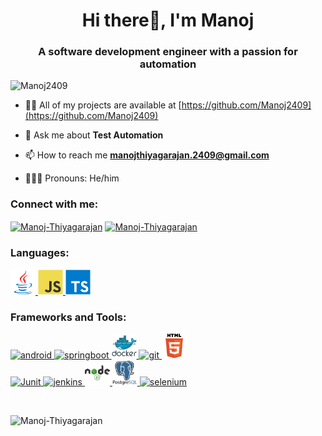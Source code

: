 
<h1 align="center">Hi there👋, I'm Manoj</h1>  
<h3 align="center">A software development engineer with a passion for automation</h3>  
  
<p align="left"> <img src="https://komarev.com/ghpvc/?username=Manoj2409&label=Profile%20views&color=0e75b6&style=flat" alt="Manoj2409"/> </p>  
  
- 👨‍💻 All of my projects are available at [https://github.com/Manoj2409](https://github.com/Manoj2409)  
  
- 💬 Ask me about **Test Automation**  
  
- 📫 How to reach me **manojthiyagarajan.2409@gmail.com**  
-   👨🏽‍💻 Pronouns: He/him
  
  
<h3 align="left">Connect with me:</h3>  
<p align="left">  
<a href="https://x.com/manojt2409" target="blank"><img align="center" src="https://raw.githubusercontent.com/rahuldkjain/github-profile-readme-generator/master/src/images/icons/Social/twitter.svg" alt="Manoj-Thiyagarajan" height="30" width="40" /></a>  
<a href="https://www.linkedin.com/in/manoj-thiyagarajan-69229724b/" target="blank"><img align="center" src="https://upload.wikimedia.org/wikipedia/commons/c/ca/LinkedIn_logo_initials.png" alt="Manoj-Thiyagarajan" height="30" width="40" /></a>  
</p>  
  
  
<h3 align="left">Languages:</h3>  
<p align="left"> <a href="https://www.java.com" target="_blank"> <img src="https://raw.githubusercontent.com/devicons/devicon/master/icons/java/java-original.svg" alt="java" width="40" height="40"/> </a> <a href="https://developer.mozilla.org/en-US/docs/Web/JavaScript" target="_blank"> <img src="https://raw.githubusercontent.com/devicons/devicon/master/icons/javascript/javascript-original.svg" alt="javascript" width="40" height="40"/> </a> <a href="https://www.typescriptlang.org/" target="_blank"> <img src="https://raw.githubusercontent.com/devicons/devicon/master/icons/typescript/typescript-original.svg" alt="typescript" width="40" height="40"/> </a> </p>

<h3 align="left">Frameworks and Tools:</h3>  
<p align="left"> 
<a href="https://appium.io/docs/en/latest/" target="_blank"> <img src="https://www.keytorc.com/wp-content/uploads/2014/08/appium.png" alt="android" width="40" height="40"/> </a> <a href="https://spring.io" target="_blank"> <img src="https://pbs.twimg.com/profile_images/1235868806079057921/fTL08u_H_400x400.png" alt="springboot" width="40" height="40"/> </a> <a href="https://www.docker.com/" target="_blank"> <img src="https://raw.githubusercontent.com/devicons/devicon/master/icons/docker/docker-original-wordmark.svg" alt="docker" width="40" height="40"/> </a> 
<a href="https://git-scm.com/" target="_blank"> <img src="https://www.vectorlogo.zone/logos/git-scm/git-scm-icon.svg" alt="git" width="40" height="40"/> </a> <a href="https://www.w3.org/html/" target="_blank"> <img src="https://raw.githubusercontent.com/devicons/devicon/master/icons/html5/html5-original-wordmark.svg" alt="html5" width="40" height="40"/> </a> 
  <br>
  <a href="https://junit.org/junit5/" target="_blank"> <img src="https://junit.org/junit5/assets/img/junit5-logo.png" alt="Junit" width="40" height="40"/> </a> <a href="https://www.jenkins.io" target="_blank"> <img src="https://www.vectorlogo.zone/logos/jenkins/jenkins-icon.svg" alt="jenkins" width="40" height="40"/> </a> <a href="https://nodejs.org" target="_blank"> <img src="https://raw.githubusercontent.com/devicons/devicon/master/icons/nodejs/nodejs-original-wordmark.svg" alt="nodejs" width="40" height="40"/> </a> <a href="https://www.postgresql.org" target="_blank"> <img src="https://raw.githubusercontent.com/devicons/devicon/master/icons/postgresql/postgresql-original-wordmark.svg" alt="postgresql" width="40" height="40"/> </a>
<a href="https://www.selenium.dev" target="_blank"> <img src="https://raw.githubusercontent.com/detain/svg-logos/780f25886640cef088af994181646db2f6b1a3f8/svg/selenium-logo.svg" alt="selenium" width="40" height="40"/> </a> </p>
  <br>
<p><img align="left" src=
     "https://github-readme-stats.vercel.app/api/top-langs?username=Manoj2409&show_icons=true&locale=en&layout=compact"
     alt="Manoj-Thiyagarajan" /></p>  


